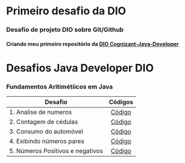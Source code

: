 # Primeiro desafio da DIO 
### Desafio de projeto DIO sobre Git/Github
#### Criando meu primeiro repositório da [DIO Cognizant-Java-Developer](https://digitalinnovation.one/)

# Desafios Java Developer DIO

### Fundamentos Aritimétiicos em Java

| Desafio   |      Códigos      |
|----------|:-------------:|
| 1. Analise de numeros |  [Código](https://github.com/pauloprogramerr/dio-desafio-github-primeiro-repositorio/blob/main/Desafio%20Git_GitHub%20DIO/java/varios%20desafios/Fundamentos%20Aritimeticos/AnaliseNumeros.java) |
| 2. Contagem de cédulas | [Código](https://github.com/pauloprogramerr/dio-desafio-github-primeiro-repositorio/blob/main/Desafio%20Git_GitHub%20DIO/java/varios%20desafios/Fundamentos%20Aritimeticos/ContagemCedula.java)   |
| 3. Consumo do automóvel | [Código](https://github.com/pauloprogramerr/dio-desafio-github-primeiro-repositorio/blob/main/Desafio%20Git_GitHub%20DIO/java/varios%20desafios/Fundamentos%20Aritimeticos/ConsumoAutomovel.java) |
| 4. Exibindo números pares |    [Código](https://github.com/pauloprogramerr/dio-desafio-github-primeiro-repositorio/blob/main/Desafio%20Git_GitHub%20DIO/java/varios%20desafios/Fundamentos%20Aritimeticos/ExibindoNumeroPares.java)   |
| 5. Números Positivos e negativos | [Código](https://github.com/pauloprogramerr/dio-desafio-github-primeiro-repositorio/blob/main/Desafio%20Git_GitHub%20DIO/java/varios%20desafios/Fundamentos%20Aritimeticos/NumerosPositivos.java) |
